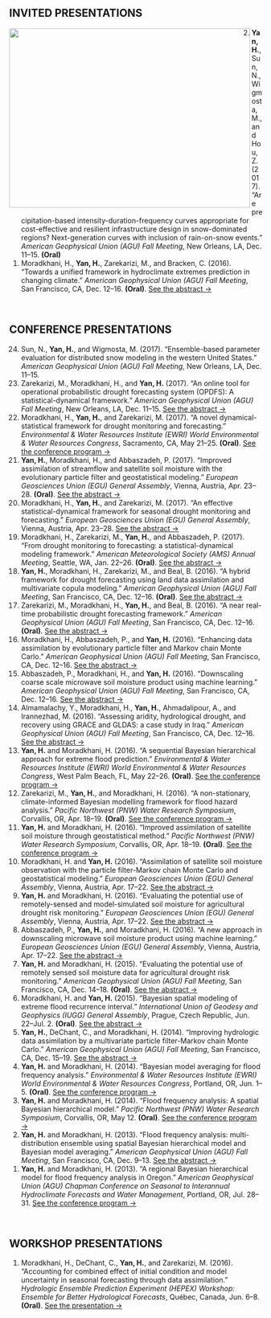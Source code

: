 ## INVITED PRESENTATIONS 

<a href="https://github.com/hydro-yan/hydro-yan.github.io/blob/master/presentations/2017_AGU_Yan.pdf" style="text-decoration:none"><img src="https://image.ibb.co/ePLbi8/AGU.png" class="image2"  width="479.2" height="357.2" align="left" border="0" style="border-style: none;"> </a>

<ol reversed>
  <li><strong>Yan, H.</strong>, Sun, N., Wigmosta, M., and Hou, Z. (2017). “Are precipitation-based intensity-duration-frequency curves appropriate for cost-effective and resilient infrastructure design in snow-dominated regions? Next-generation curves with inclusion of rain-on-snow events.” <em>American Geophysical Union (AGU) Fall Meeting</em>, New Orleans, LA, Dec. 11–15. <strong>(Oral)</strong></li>
  <li>Moradkhani, H., <strong>Yan, H.</strong>, Zarekarizi, M., and Bracken, C. (2016). “Towards a unified framework in hydroclimate extremes prediction in changing climate.” <em>American Geophysical Union (AGU) Fall Meeting</em>, San Francisco, CA, Dec. 12–16. <strong>(Oral)</strong>. <a href="http://adsabs.harvard.edu/abs/2016AGUFMNH53E..03M">See the abstract &#8594;</a></li> 

</ol>
<br />

## CONFERENCE PRESENTATIONS
<ol reversed>
  <li>Sun, N., <strong>Yan, H.</strong>, and Wigmosta, M. (2017). “Ensemble-based parameter evaluation for distributed snow modeling in the western United States.” <em>American Geophysical Union (AGU) Fall Meeting</em>, New Orleans, LA, Dec. 11–15.</li>
  <li>Zarekarizi, M., Moradkhani, H., and <strong>Yan, H.</strong> (2017). “An online tool for operational probabilistic drought forecasting system (OPDFS): A statistical-dynamical framework.” <em>American Geophysical Union (AGU) Fall Meeting</em>, New Orleans, LA, Dec. 11–15. <a href="http://adsabs.harvard.edu/abs/2017AGUFM.H21F1537Z">See the abstract &#8594;</a></li>
  <li>Moradkhani, H., <strong>Yan, H.</strong>, and Zarekarizi, M. (2017). “A novel dynamical-statistical framework for drought monitoring and forecasting.” <em>Environmental & Water Resources Institute (EWRI) World Environmental & Water Resources Congress</em>, Sacramento, CA, May 21–25. <strong>(Oral)</strong>. <a href="https://www.eventscribe.com/2017/ASCE-EWRI/">See the conference program &#8594;</a></li>
  <li><strong>Yan, H.</strong>, Moradkhani, H., and Abbaszadeh, P. (2017). “Improved assimilation of streamflow and satellite soil moisture with the evolutionary particle filter and geostatistical modeling.” <em>European Geosciences Union (EGU) General Assembly</em>, Vienna, Austria, Apr. 23–28. <strong>(Oral)</strong>. <a href="http://adsabs.harvard.edu/abs/2017EGUGA..1913082Y">See the abstract &#8594;</a></li>
  <li>Moradkhani, H., <strong>Yan, H.</strong>, and Zarekarizi, M. (2017). “An effective statistical-dynamical framework for seasonal drought monitoring and forecasting.” <em>European Geosciences Union (EGU) General Assembly</em>, Vienna, Austria, Apr. 23–28. <a href="http://adsabs.harvard.edu/abs/2017EGUGA..1912534M">See the abstract &#8594;</a></li>
  <li>Moradkhani, H., Zarekarizi, M., <strong>Yan, H.</strong>, and Abbaszadeh, P. (2017). “From drought monitoring to forecasting: a statistical-dynamical modeling framework.” <em>American Meteorological Society (AMS) Annual Meeting</em>, Seattle, WA, Jan. 22–26. <strong>(Oral)</strong>. <a href="https://ams.confex.com/ams/97Annual/webprogram/Paper313553.html">See the abstract &#8594;</a></li>
  <li><strong>Yan, H.</strong>, Moradkhani, H., Zarekarizi, M., and Beal, B. (2016). “A hybrid framework for drought forecasting using land data assimilation and multivariate copula modeling.” <em>American Geophysical Union (AGU) Fall Meeting</em>, San Francisco, CA, Dec. 12–16. <strong>(Oral)</strong>. <a href="http://adsabs.harvard.edu/abs/2016AGUFM.H23L..04Y">See the abstract &#8594;</a></li>
  <li>Zarekarizi, M., Moradkhani, H., <strong>Yan, H.</strong>, and Beal, B. (2016). “A near real-time probabilistic drought forecasting framework.” <em>American Geophysical Union (AGU) Fall Meeting</em>, San Francisco, CA, Dec. 12–16. <strong>(Oral)</strong>. <a href="http://adsabs.harvard.edu/abs/2016AGUFM.H13P..08Z">See the abstract &#8594;</a></li>
  <li>Moradkhani, H., Abbaszadeh, P., and <strong>Yan, H.</strong> (2016). “Enhancing data assimilation by evolutionary particle filter and Markov chain Monte Carlo.” <em>American Geophysical Union (AGU) Fall Meeting</em>, San Francisco, CA, Dec. 12–16. <a href="http://adsabs.harvard.edu/abs/2016AGUFMNG33A1865M">See the abstract &#8594;</a></li>
  <li>Abbaszadeh, P., Moradkhani, H., and <strong>Yan, H.</strong> (2016). “Downscaling coarse scale microwave soil moisture product using machine learning.” <em>American Geophysical Union (AGU) Fall Meeting</em>, San Francisco, CA, Dec. 12–16. <a href="http://adsabs.harvard.edu/abs/2016AGUFMEP41C0921A">See the abstract &#8594;</a></li>
  <li>Almamalachy, Y., Moradkhani, H., <strong>Yan, H.</strong>, Ahmadalipour, A., and Irannezhad, M. (2016). “Assessing aridity, hydrological drought, and recovery using GRACE and GLDAS: a case study in Iraq.” <em>American Geophysical Union (AGU) Fall Meeting</em>, San Francisco, CA, Dec. 12–16. <a href="http://adsabs.harvard.edu/abs/2016AGUFM.H21G1516M">See the abstract &#8594;</a></li>
  <li><strong>Yan, H.</strong> and Moradkhani, H. (2016). “A sequential Bayesian hierarchical approach for extreme flood prediction.” <em>Environmental & Water Resources Institute (EWRI) World Environmental & Water Resources Congress</em>, West Palm Beach, FL, May 22–26. <strong>(Oral)</strong>. <a href="http://eventscribe.com/2016/ASCE-EWRI/">See the conference program &#8594;</a></li>
  <li>Zarekarizi, M., <strong>Yan, H.</strong>, and Moradkhani, H. (2016). “A non-stationary, climate-informed Bayesian modelling framework for flood hazard analysis.” <em>Pacific Northwest (PNW) Water Research Symposium</em>, Corvallis, OR, Apr. 18–19. <strong>(Oral)</strong>. <a href="http://hydrophilesresearchsymposium.org/sites/hydrophilesresearchsymposium.org/files/pnw_symposium_2016_abstract_book.pdf">See the conference program &#8594;</a></li>
  <li><strong>Yan, H.</strong> and Moradkhani, H. (2016). “Improved assimilation of satellite soil moisture through geostatistical method.” <em>Pacific Northwest (PNW) Water Research Symposium</em>, Corvallis, OR, Apr. 18–19. <strong>(Oral)</strong>. <a href="http://hydrophilesresearchsymposium.org/sites/hydrophilesresearchsymposium.org/files/pnw_symposium_2016_abstract_book.pdf">See the conference program &#8594;</a></li>
  <li>Moradkhani, H. and <strong>Yan, H.</strong> (2016). “Assimilation of satellite soil moisture observation with the particle filter-Markov chain Monte Carlo and geostatistical modeling.” <em>European Geosciences Union (EGU) General Assembly</em>, Vienna, Austria, Apr. 17–22. <a href="http://adsabs.harvard.edu/abs/2016EGUGA..1810389M">See the abstract &#8594;</a></li>
  <li><strong>Yan, H.</strong> and Moradkhani, H. (2016). “Evaluating the potential use of remotely-sensed and model-simulated soil moisture for agricultural drought risk monitoring.” <em>European Geosciences Union (EGU) General Assembly</em>, Vienna, Austria, Apr. 17–22. <a href="http://adsabs.harvard.edu/abs/2016EGUGA..1810556Y">See the abstract &#8594;</a></li>
  <li>Abbaszadeh, P., <strong>Yan, H.</strong>, and Moradkhani, H. (2016). “A new approach in downscaling microwave soil moisture product using machine learning.” <em>European Geosciences Union (EGU) General Assembly</em>, Vienna, Austria, Apr. 17–22. <a href="http://adsabs.harvard.edu/abs/2016EGUGA..1810486A">See the abstract &#8594;</a></li>
  <li><strong>Yan, H.</strong> and Moradkhani, H. (2015). “Evaluating the potential use of remotely sensed soil moisture data for agricultural drought risk monitoring.” <em>American Geophysical Union (AGU) Fall Meeting</em>, San Francisco, CA, Dec. 14–18. <strong>(Oral)</strong>. <a href="http://adsabs.harvard.edu/abs/2015AGUFM.H12F..04Y">See the abstract &#8594;</a></li>
  <li>Moradkhani, H. and <strong>Yan, H.</strong> (2015). “Bayesian spatial modeling of extreme flood recurrence interval.” <em>International Union of Geodesy and Geophysics (IUGG) General Assembly</em>, Prague, Czech Republic, Jun. 22–Jul. 2. <strong>(Oral)</strong>. <a href="https://www.czech-in.org/cm/IUGG/CM.NET.WebUI/CM.NET.WEBUI.scpr/SCPRfunctiondetail.aspx?confID=05000000-0000-0000-0000-000000000053&sesID=05000000-0000-0000-0000-000000003607&absID=07000000-0000-0000-0000-000000026003">See the abstract &#8594;</a></li>
  <li><strong>Yan, H.</strong>, DeChant, C., and Moradkhani, H. (2014). “Improving hydrologic data assimilation by a multivariate particle filter-Markov chain Monte Carlo.” <em>American Geophysical Union (AGU) Fall Meeting</em>, San Francisco, CA, Dec. 15–19. <a href="http://adsabs.harvard.edu/abs/2014AGUFM.H41A0773Y">See the abstract &#8594;</a></li>
  <li><strong>Yan, H.</strong> and Moradkhani, H. (2014). “Bayesian model averaging for flood frequency analysis.” <em>Environmental & Water Resources Institute (EWRI) World Environmental & Water Resources Congress</em>, Portland, OR, Jun. 1–5. <strong>(Oral)</strong>. <a href="http://content.asce.org/conferences/ewri2014/">See the conference program &#8594;</a></li>
  <li><strong>Yan, H.</strong> and Moradkhani, H. (2014). “Flood frequency analysis: A spatial Bayesian hierarchical model.” <em>Pacific Northwest (PNW) Water Research Symposium</em>, Corvallis, OR, May 12. <strong>(Oral)</strong>. <a href="http://hydrophilesresearchsymposium.org/sites/hydrophilesresearchsymposium.org/files/2014_wrs_program_and_abstracts_-_5.1.2014_0.pdf">See the conference program &#8594;</a></li>
  <li><strong>Yan, H.</strong> and Moradkhani, H. (2013). “Flood frequency analysis: multi-distribution ensemble using spatial Bayesian hierarchical model and Bayesian model averaging.” <em>American Geophysical Union (AGU) Fall Meeting</em>, San Francisco, CA, Dec. 9–13. <a href="http://adsabs.harvard.edu/abs/2013AGUFM.H41E1270Y">See the abstract &#8594;</a></li>
  <li><strong>Yan, H.</strong> and Moradkhani, H. (2013). “A regional Bayesian hierarchical model for flood frequency analysis in Oregon.” <em>American Geophysical Union (AGU) Chapman Conference on Seasonal to Interannual Hydroclimate Forecasts and Water Management</em>, Portland, OR, Jul. 28–31. <a href="https://chapman.agu.org/watermanagement/files/2013/07/Final-Program1.pdf">See the conference program &#8594;</a></li>
</ol>
<br />

## WORKSHOP PRESENTATIONS
<ol reversed>
  <li>Moradkhani, H., DeChant, C., <strong>Yan, H.</strong>, and Zarekarizi, M. (2016). “Accounting for combined effect of initial condition and model uncertainty in seasonal forecasting through data assimilation.” <em>Hydrologic Ensemble Prediction Experiment (HEPEX) Workshop: Ensemble for Better Hydrological Forecasts</em>, Québec, Canada, Jun. 6–8. <strong>(Oral)</strong>. <a href="https://hepex.irstea.fr/wp-content/uploads/2015/12/Moradkhani_HEPEX-June-2016_final.pdf">See the presentation &#8594;</a></li>
</ol>





